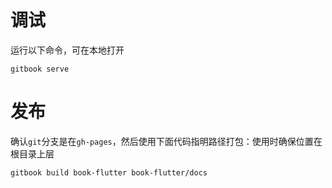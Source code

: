 # 调试

运行以下命令，可在本地打开

```shell
gitbook serve
```



# 发布

确认`git`分支是在`gh-pages`，然后使用下面代码指明路径打包：使用时确保位置在根目录上层

```shell
gitbook build book-flutter book-flutter/docs
```

